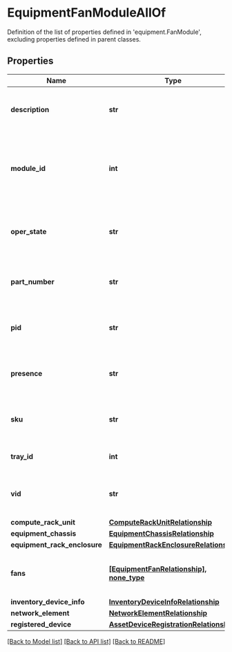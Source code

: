 # EquipmentFanModuleAllOf

Definition of the list of properties defined in 'equipment.FanModule', excluding properties defined in parent classes.
## Properties
Name | Type | Description | Notes
------------ | ------------- | ------------- | -------------
**description** | **str** | This field is to provide description for the fan module. | [optional] [readonly] 
**module_id** | **int** | This field acts as the identifier for this particular Module, within the Fabric Interconnect. | [optional] [readonly] 
**oper_state** | **str** | This field is used to indicate this fan module&#39;s operational state. | [optional] [readonly] 
**part_number** | **str** | This field identifies the Part Number for this Fan Module. | [optional] [readonly] 
**pid** | **str** | This field identifies the Product ID for the fan module. | [optional] [readonly] 
**presence** | **str** | This field is used to indicate this fan module&#39;s presence. | [optional] [readonly] 
**sku** | **str** | This field identifies the Stockkeeping Unit for this Fan Module. | [optional] [readonly] 
**tray_id** | **int** | Tray identifier for the fan module. | [optional] [readonly] 
**vid** | **str** | This field identifies the Vendor ID for this Fan Module. | [optional] [readonly] 
**compute_rack_unit** | [**ComputeRackUnitRelationship**](ComputeRackUnitRelationship.md) |  | [optional] 
**equipment_chassis** | [**EquipmentChassisRelationship**](EquipmentChassisRelationship.md) |  | [optional] 
**equipment_rack_enclosure** | [**EquipmentRackEnclosureRelationship**](EquipmentRackEnclosureRelationship.md) |  | [optional] 
**fans** | [**[EquipmentFanRelationship], none_type**](EquipmentFanRelationship.md) | An array of relationships to equipmentFan resources. | [optional] [readonly] 
**inventory_device_info** | [**InventoryDeviceInfoRelationship**](InventoryDeviceInfoRelationship.md) |  | [optional] 
**network_element** | [**NetworkElementRelationship**](NetworkElementRelationship.md) |  | [optional] 
**registered_device** | [**AssetDeviceRegistrationRelationship**](AssetDeviceRegistrationRelationship.md) |  | [optional] 

[[Back to Model list]](../README.md#documentation-for-models) [[Back to API list]](../README.md#documentation-for-api-endpoints) [[Back to README]](../README.md)


